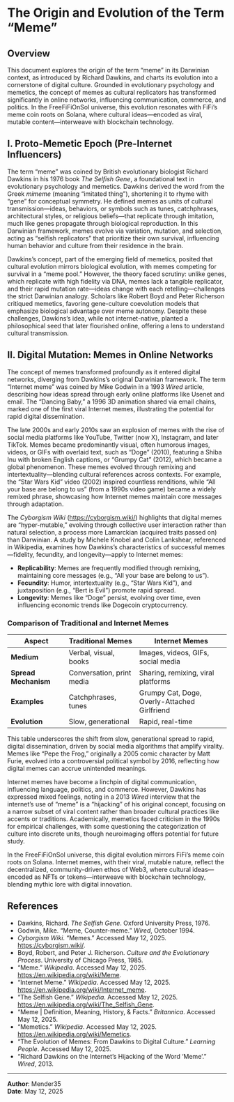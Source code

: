 # The Origin and Evolution of the Term “Meme”

## Overview
This document explores the origin of the term “meme” in its Darwinian context, as introduced by Richard Dawkins, and charts its evolution into a cornerstone of digital culture. Grounded in evolutionary psychology and memetics, the concept of memes as cultural replicators has transformed significantly in online networks, influencing communication, commerce, and politics. In the FreeFiFiOnSol universe, this evolution resonates with FiFi’s meme coin roots on Solana, where cultural ideas—encoded as viral, mutable content—interweave with blockchain technology.

## I. Proto-Memetic Epoch (Pre-Internet Influencers)
The term “meme” was coined by British evolutionary biologist Richard Dawkins in his 1976 book *The Selfish Gene*, a foundational text in evolutionary psychology and memetics. Dawkins derived the word from the Greek *mimeme* (meaning “imitated thing”), shortening it to rhyme with “gene” for conceptual symmetry. He defined memes as units of cultural transmission—ideas, behaviors, or symbols such as tunes, catchphrases, architectural styles, or religious beliefs—that replicate through imitation, much like genes propagate through biological reproduction. In this Darwinian framework, memes evolve via variation, mutation, and selection, acting as “selfish replicators” that prioritize their own survival, influencing human behavior and culture from their residence in the brain.

Dawkins’s concept, part of the emerging field of memetics, posited that cultural evolution mirrors biological evolution, with memes competing for survival in a “meme pool.” However, the theory faced scrutiny: unlike genes, which replicate with high fidelity via DNA, memes lack a tangible replicator, and their rapid mutation rate—ideas change with each retelling—challenges the strict Darwinian analogy. Scholars like Robert Boyd and Peter Richerson critiqued memetics, favoring gene-culture coevolution models that emphasize biological advantage over meme autonomy. Despite these challenges, Dawkins’s idea, while not internet-native, planted a philosophical seed that later flourished online, offering a lens to understand cultural transmission.

## II. Digital Mutation: Memes in Online Networks
The concept of memes transformed profoundly as it entered digital networks, diverging from Dawkins’s original Darwinian framework. The term “Internet meme” was coined by Mike Godwin in a 1993 *Wired* article, describing how ideas spread through early online platforms like Usenet and email. The “Dancing Baby,” a 1996 3D animation shared via email chains, marked one of the first viral Internet memes, illustrating the potential for rapid digital dissemination.

The late 2000s and early 2010s saw an explosion of memes with the rise of social media platforms like YouTube, Twitter (now X), Instagram, and later TikTok. Memes became predominantly visual, often humorous images, videos, or GIFs with overlaid text, such as “Doge” (2010), featuring a Shiba Inu with broken English captions, or “Grumpy Cat” (2012), which became a global phenomenon. These memes evolved through remixing and intertextuality—blending cultural references across contexts. For example, the “Star Wars Kid” video (2002) inspired countless renditions, while “All your base are belong to us” (from a 1990s video game) became a widely remixed phrase, showcasing how Internet memes maintain core messages through adaptation.

The *Cyborgism Wiki* (https://cyborgism.wiki/) highlights that digital memes are “hyper-mutable,” evolving through collective user interaction rather than natural selection, a process more Lamarckian (acquired traits passed on) than Darwinian. A study by Michele Knobel and Colin Lankshear, referenced in Wikipedia, examines how Dawkins’s characteristics of successful memes—fidelity, fecundity, and longevity—apply to Internet memes:
- **Replicability**: Memes are frequently modified through remixing, maintaining core messages (e.g., “All your base are belong to us”).
- **Fecundity**: Humor, intertextuality (e.g., “Star Wars Kid”), and juxtaposition (e.g., “Bert is Evil”) promote rapid spread.
- **Longevity**: Memes like “Doge” persist, evolving over time, even influencing economic trends like Dogecoin cryptocurrency.

### Comparison of Traditional and Internet Memes
| Aspect            | Traditional Memes          | Internet Memes                     |
|-------------------|----------------------------|------------------------------------|
| **Medium**        | Verbal, visual, books      | Images, videos, GIFs, social media |
| **Spread Mechanism** | Conversation, print media | Sharing, remixing, viral platforms |
| **Examples**      | Catchphrases, tunes        | Grumpy Cat, Doge, Overly-Attached Girlfriend |
| **Evolution**     | Slow, generational         | Rapid, real-time                  |

This table underscores the shift from slow, generational spread to rapid, digital dissemination, driven by social media algorithms that amplify virality. Memes like “Pepe the Frog,” originally a 2005 comic character by Matt Furie, evolved into a controversial political symbol by 2016, reflecting how digital memes can accrue unintended meanings.

Internet memes have become a linchpin of digital communication, influencing language, politics, and commerce. However, Dawkins has expressed mixed feelings, noting in a 2013 *Wired* interview that the internet’s use of “meme” is a “hijacking” of his original concept, focusing on a narrow subset of viral content rather than broader cultural practices like accents or traditions. Academically, memetics faced criticism in the 1990s for empirical challenges, with some questioning the categorization of culture into discrete units, though neuroimaging offers potential for future study.

In the FreeFiFiOnSol universe, this digital evolution mirrors FiFi’s meme coin roots on Solana. Internet memes, with their viral, mutable nature, reflect the decentralized, community-driven ethos of Web3, where cultural ideas—encoded as NFTs or tokens—interweave with blockchain technology, blending mythic lore with digital innovation.

## References
- Dawkins, Richard. *The Selfish Gene*. Oxford University Press, 1976.
- Godwin, Mike. “Meme, Counter-meme.” *Wired*, October 1994.
- *Cyborgism Wiki*. “Memes.” Accessed May 12, 2025. https://cyborgism.wiki/.
- Boyd, Robert, and Peter J. Richerson. *Culture and the Evolutionary Process*. University of Chicago Press, 1985.
- “Meme.” *Wikipedia*. Accessed May 12, 2025. https://en.wikipedia.org/wiki/Meme.
- “Internet Meme.” *Wikipedia*. Accessed May 12, 2025. https://en.wikipedia.org/wiki/Internet_meme.
- “The Selfish Gene.” *Wikipedia*. Accessed May 12, 2025. https://en.wikipedia.org/wiki/The_Selfish_Gene.
- “Meme | Definition, Meaning, History, & Facts.” *Britannica*. Accessed May 12, 2025.
- “Memetics.” *Wikipedia*. Accessed May 12, 2025. https://en.wikipedia.org/wiki/Memetics.
- “The Evolution of Memes: From Dawkins to Digital Culture.” *Learning People*. Accessed May 12, 2025.
- “Richard Dawkins on the Internet’s Hijacking of the Word ‘Meme’.” *Wired*, 2013.

---

**Author**: Mender35  
**Date**: May 12, 2025
